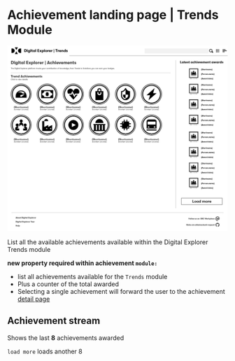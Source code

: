 # Achievement landing page  | Trends Module

![profile_2018.png](achievementstreamTrends.png)


List all the available achievements available within the Digital Explorer Trends module

**new property required within achievement `module:`**

- list all achievements available for the `Trends` module
- Plus a counter of the total awarded
- Selecting a single achievement will forward the user to the achievement [detail page](achievement.md)


## Achievement stream

Shows the last **8** achievements awarded

`load more` loads another 8